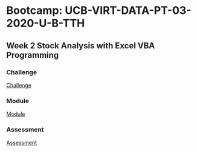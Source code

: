 # Bootcamp: UCB-VIRT-DATA-PT-03-2020-U-B-TTH

## Week 2 Stock Analysis with Excel VBA Programming

### Challenge
[Challenge](challenge/)

### Module
[Module](module/)

### Assessment
[Assessment](assessment/)
